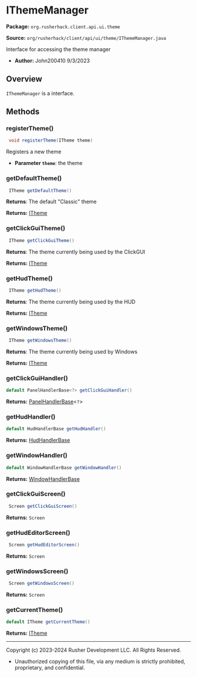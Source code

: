 # IThemeManager

**Package:** `org.rusherhack.client.api.ui.theme`

**Source:** `org/rusherhack/client/api/ui/theme/IThemeManager.java`

Interface for accessing the theme manager
* **Author:** John200410 9/3/2023



## Overview

`IThemeManager` is a interface.

## Methods

### registerTheme()

```java
 void registerTheme(ITheme theme)
```

Registers a new theme
* **Parameter `theme`**: the theme



### getDefaultTheme()

```java
 ITheme getDefaultTheme()
```

**Returns**: The default "Classic" theme



**Returns:** [ITheme](ITheme.md)

### getClickGuiTheme()

```java
 ITheme getClickGuiTheme()
```

**Returns**: The theme currently being used by the ClickGUI



**Returns:** [ITheme](ITheme.md)

### getHudTheme()

```java
 ITheme getHudTheme()
```

**Returns**: The theme currently being used by the HUD



**Returns:** [ITheme](ITheme.md)

### getWindowsTheme()

```java
 ITheme getWindowsTheme()
```

**Returns**: The theme currently being used by Windows



**Returns:** [ITheme](ITheme.md)

### getClickGuiHandler()

```java
default PanelHandlerBase<?> getClickGuiHandler()
```

**Returns:** [PanelHandlerBase](PanelHandlerBase.md)<`?`>

### getHudHandler()

```java
default HudHandlerBase getHudHandler()
```

**Returns:** [HudHandlerBase](HudHandlerBase.md)

### getWindowHandler()

```java
default WindowHandlerBase getWindowHandler()
```

**Returns:** [WindowHandlerBase](WindowHandlerBase.md)

### getClickGuiScreen()

```java
 Screen getClickGuiScreen()
```

**Returns:** `Screen`

### getHudEditorScreen()

```java
 Screen getHudEditorScreen()
```

**Returns:** `Screen`

### getWindowsScreen()

```java
 Screen getWindowsScreen()
```

**Returns:** `Screen`

### getCurrentTheme()

```java
default ITheme getCurrentTheme()
```

**Returns:** [ITheme](ITheme.md)

---

Copyright (c) 2023-2024 Rusher Development LLC. All Rights Reserved.
* Unauthorized copying of this file, via any medium is strictly prohibited, proprietary, and confidential.
